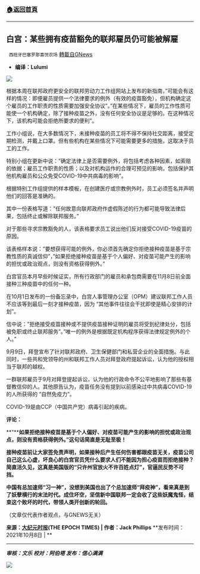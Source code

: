 ###  [:house:返回首頁](https://github.com/ourhimalayas/txt)
---


## 白宫：某些拥有疫苗豁免的联邦雇员仍可能被解雇
` 西班牙巴塞罗那喜悦农场` [轉載自GNews](https://gnews.org/zh-hans/1584116/)

- **编译：Lulumi**


![](https://assets.gnews.org/wp-content/uploads/2021/10/tempsnip281.png)

根据本周在联邦政府更安全的联邦劳动力工作组网站上发布的新指南，”可能会有这样的情况：即便雇员提供一个法律要求的例外（有效的疫苗豁免），但机构确定这个雇员的工作职责的性质需要加强安全协议”。”在某些情况下，雇员的工作性质可能使一个机构确定，除了接种疫苗之外，没有任何安全协议是足够的。在这种情况下，该机构可能会拒绝所要求的便利”。

工作小组说，在大多数情况下，未接种疫苗的员工将不得不保持社交距离，接受定期检测，并戴上口罩。但有些机构在某些情况下可能需要更多的措施，这取决于员工的工作。

特别小组在更新中说：”确定法律上是否需要例外，将包括考虑各种因素，如索赔的依据；雇员工作职责的性质；以及对机构运作的合理可预见的影响，包括保护其他机构雇员和公众免受COVID-19中共病毒的影响”。

根据特别工作组提供的样本模板，在创建医疗或宗教例外时，员工必须签名并声明他们的回答是准确的。

其中一份表格写道：”任何故意向联邦政府作虚假陈述的行为都可能导致法律后果，包括终止或解除联邦服务。”

对于那些寻求宗教豁免的人，该表格要求员工说出他们反对接受COVID-19疫苗的原因。

该表格样本说：”要想获得可能的例外，你必须首先确定你拒绝接种疫苗是基于宗教性质的真诚信仰”，”如果拒绝接种疫苗是基于个人偏好、对疫苗可能产生的影响的担忧或政治观点，则没有资格获得例外。”

白宫官员本月早些时候证实，所有行政部门的雇员和承包商需要在11月8日前全面接种三种疫苗中的任何一种。

在10月1日发布的一份备忘录中，白宫人事管理办公室（OPM）建议联邦工作人员不应该等到最后一刻才接种疫苗，因为 “其他事件往往会干扰即使是精心安排的计划”。

信中说：”拒绝接受疫苗接种或不提供疫苗接种证明的雇员将受到纪律处分，包括被免职或终止联邦服务”。”唯一的例外是根据既定机构程序获得法律规定例外的个人。”

9月9日，拜登宣布了针对联邦政府、卫生保健部门和私营企业的全面措施。与此同时，一些共和党领导的州和联邦工作人员对拜登政府提起诉讼，认为他的授权相当于联邦的越权。

一群联邦雇员于9月对拜登提起诉讼，认为他的行政命令不公平地影响了那些有基督教信仰的人。其他原告认为，疫苗任务没有提到以前感染过中共病毒COVID-19的人所获得的 “自然免疫力”。

COVID-19是由CCP（中国共产党）病毒引起的疾病。

**评论：**

**“****如果拒绝接种疫苗是基于个人偏好、对疫苗可能产生的影响的担忧或政治观点，则没有资格获得例外。”这句话简直是无耻至极！**

**接种疫苗前让大家签免责声明，如果接种后产生任何伤害都跟疫苗无关，疫苗公司自己这么心虚，坏良心的白宫官员凭什么要求人们不能因为担心疫苗而拒绝接种？简直活久见，这真是美国版的“只许州官放火不许百姓点灯”，官逼民反势不可挡。**

**中国有总加速师“习一神”，没想到美国也出了个总加速师“拜疫神”，看来真是到了妖孽横行的末法时代。成住坏空，坚信新中国联邦一定会收了这些妖魔鬼怪，结束这个败坏的时代，带领人类开创新的轮回。**

（文章仅代表作者观点，与GNEWS无关）

**来源：[大纪元时报](https://www.theepochtimes.com/white-house-some-federal-workers-with-valid-vaccine-exemptions-could-still-be-fired_4039719.html)(THE EPOCH TIMES) | 作者：Jack Phillips** **发布时间：2021年10月8日 | **

* * *

***审核：文乐
校对：阿伯塔
发布：信心满满***

![](https://assets.gnews.org/wp-content/uploads/2021/10/tempsnip190.png)
